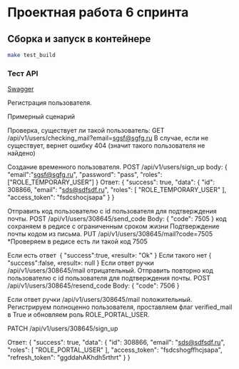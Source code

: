 # Проектная работа 6 спринта

## Сборка и запуск в контейнере

```bash
make test_build
```

###  Тест API
[Swagger](http://127.0.0.1:5000/api/swagger)


Регистрация пользователя.

Примерный сценарий

Проверка, существует ли такой пользователь:
GET /api/v1/users/checking_mail?email=sgsf@sgfg.ru
В случае, если не существует, вернет ошибку 404 (значит такого пользователя не найдено)

Создание временного пользователя.
POST /api/v1/users/sign_up
body:
{
"email":"sgsf@sgfg.ru",
"password": "pass",
"roles":["ROLE_TEMPORARY_USER"]
}
Ответ:
{
  "success": true,
  "data": {
    "id": 308866, 
    "email": "sds@sdfsdf.ru",
    "roles": [
      "ROLE_TEMPORARY_USER"
    ],
    "access_token": "fsdcshocjsapa"
  }
}

Отправить код пользователю с id пользователя для подтверждения почты.
POST /api/v1/users/308645/send_code
Body:
{
"code": 7505
}
код сохраняем в редисе с ограниченным сроком жизни
Подтверждение почты кодом из письма.
PUT /api/v1/users/308645/mail?code=7505
*Проверяем в редисе есть ли такой код 7505

Если есть ответ  {
  "success":true,
  «result»: "Ok"
}
Если такого нет {
  "success":false,
  «result»: null
}
Если ответ ручки /api/v1/users/308645/mail отрицательный. Отправить повторно код пользователю с id пользователя для подтверждения почты.
POST /api/v1/users/308645/resend_code
Body:
{
"code": 7506
}

Если ответ ручки /api/v1/users/308645/mail положительный. Регистрируем полноценно пользователя, проставляем флаг verified_mail в True и обновляем роль ROLE_PORTAL_USER.

PATCH /api/v1/users/308645/sign_up

Ответ:
{
  "success": true,
  "data": {
    "id": 308866, 
    "email": "sds@sdfsdf.ru",
    "roles": [
      "ROLE_PORTAL_USER"
    ],
    "access_token": "fsdcshogffhcjsapa",
"refresh_token": "ggddahAKhdh5rthrt"
  }
}


